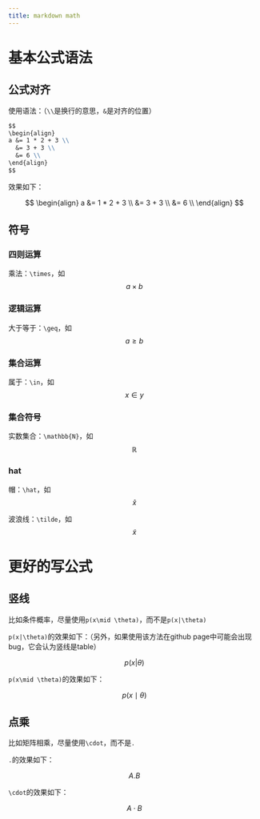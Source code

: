 ```yaml
---
title: markdown math
---
```


# 基本公式语法

## 公式对齐

使用语法：（`\\`是换行的意思，`&`是对齐的位置）

```markdown
$$
\begin{align}
a &= 1 * 2 + 3 \\
  &= 3 + 3 \\
  &= 6 \\
\end{align}
$$
```

效果如下：

$$
\begin{align}
a &= 1 * 2 + 3 \\
  &= 3 + 3 \\
  &= 6 \\
\end{align}
$$

## 符号

### 四则运算

乘法：`\times`，如$$a \times b$$

### 逻辑运算

大于等于：`\geq`，如$$a \geq b$$

### 集合运算

属于：`\in`，如$$x \in y$$

### 集合符号

实数集合：`\mathbb{N}`，如$$\mathbb{R}$$

### hat

帽：`\hat`，如$$\hat{x}$$

波浪线：`\tilde`，如$$\tilde{x}$$

# 更好的写公式

## 竖线

比如条件概率，尽量使用`p(x\mid \theta)`，而不是`p(x|\theta)`

`p(x|\theta)`的效果如下：（另外，如果使用该方法在github page中可能会出现bug，它会认为竖线是table）

$$p(x|\theta)$$

`p(x\mid \theta)`的效果如下：

$$p(x\mid \theta)$$

## 点乘

比如矩阵相乘，尽量使用`\cdot`，而不是`.`

`.`的效果如下：

$$A . B$$

`\cdot`的效果如下：

$$A \cdot B$$

